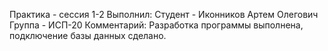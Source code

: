 Практика - сессия 1-2
Выполнил:
Студент - Иконников Артем Олегович
Группа - ИСП-20
Комментарий:
Разработка программы выполнена, подключение базы данных сделано.